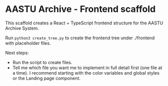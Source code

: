 # AASTU Archive - Frontend scaffold

This scaffold creates a React + TypeScript frontend structure for the AASTU Archive System.

Run `python3 create_tree.py` to create the frontend tree under ./frontend with placeholder files.

Next steps:
- Run the script to create files.
- Tell me which file you want me to implement in full detail first (one file at a time). I recommend starting with the color variables and global styles or the Landing page component.

